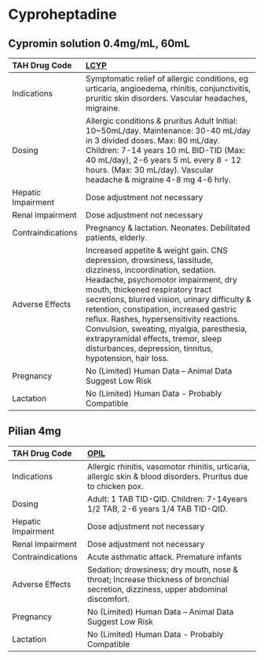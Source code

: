 # Cyproheptadine

## Cypromin solution 0.4mg/mL, 60mL

| TAH Drug Code      | [**LCYP**](https://www.tahsda.org.tw/drugs/hissearch.php?drug_code=LCYP)                                                                                                                                                                                                                                                                                                                                                                                                     |
|:-------------------|:-----------------------------------------------------------------------------------------------------------------------------------------------------------------------------------------------------------------------------------------------------------------------------------------------------------------------------------------------------------------------------------------------------------------------------------------------------------------------------|
| Indications        | Symptomatic relief of allergic conditions, eg urticaria, angioedema, rhinitis, conjunctivitis, pruritic skin disorders. Vascular headaches, migraine.                                                                                                                                                                                                                                                                                                                        |
| Dosing             | Allergic conditions & pruritus Adult Initial: 10~50mL/day. Maintenance: 30-40 mL/day in 3 divided doses. Max: 80 mL/day. Children: 7-14 years 10 mL BID-TID (Max: 40 mL/day), 2-6 years 5 mL every 8 - 12 hours. (Max: 30 mL/day). Vascular headache & migraine 4-8 mg 4-6 hrly.                                                                                                                                                                                             |
| Hepatic Impairment | Dose adjustment not necessary                                                                                                                                                                                                                                                                                                                                                                                                                                                |
| Renal Impairment   | Dose adjustment not necessary                                                                                                                                                                                                                                                                                                                                                                                                                                                |
| Contraindications  | Pregnancy & lactation. Neonates. Debilitated patients, elderly.                                                                                                                                                                                                                                                                                                                                                                                                              |
| Adverse Effects    | Increased appetite & weight gain. CNS depression, drowsiness, lassitude, dizziness, incoordination, sedation. Headache, psychomotor impairment, dry mouth, thickened respiratory tract secretions, blurred vision, urinary difficulty & retention, constipation, increased gastric reflux. Rashes, hypersensitivity reactions. Convulsion, sweating, myalgia, paresthesia, extrapyramidal effects, tremor, sleep disturbances, depression, tinnitus, hypotension, hair loss. |
| Pregnancy          | No (Limited) Human Data – Animal Data Suggest Low Risk                                                                                                                                                                                                                                                                                                                                                                                                                       |
| Lactation          | No (Limited) Human Data - Probably Compatible                                                                                                                                                                                                                                                                                                                                                                                                                                |

## Pilian 4mg

| TAH Drug Code      | [**OPIL**](https://www.tahsda.org.tw/drugs/hissearch.php?drug_code=OPIL)                                                          |
|:-------------------|:----------------------------------------------------------------------------------------------------------------------------------|
| Indications        | Allergic rhinitis, vasomotor rhinitis, urticaria, allergic skin & blood disorders. Pruritus due to chicken pox.                   |
| Dosing             | Adult: 1 TAB TID-QID. Children: 7-14years 1/2 TAB, 2-6 years 1/4 TAB TID-QID.                                                     |
| Hepatic Impairment | Dose adjustment not necessary                                                                                                     |
| Renal Impairment   | Dose adjustment not necessary                                                                                                     |
| Contraindications  | Acute asthmatic attack. Premature infants                                                                                         |
| Adverse Effects    | Sedation; drowsiness; dry mouth, nose & throat; Increase thickness of bronchial secretion, dizziness, upper abdominal discomfort. |
| Pregnancy          | No (Limited) Human Data – Animal Data Suggest Low Risk                                                                            |
| Lactation          | No (Limited) Human Data - Probably Compatible                                                                                     |

